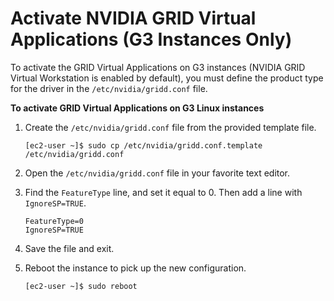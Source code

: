 # Activate NVIDIA GRID Virtual Applications \(G3 Instances Only\)<a name="activate_grid"></a>

To activate the GRID Virtual Applications on G3 instances \(NVIDIA GRID Virtual Workstation is enabled by default\), you must define the product type for the driver in the `/etc/nvidia/gridd.conf` file\.

**To activate GRID Virtual Applications on G3 Linux instances**

1. Create the `/etc/nvidia/gridd.conf` file from the provided template file\.

   ```
   [ec2-user ~]$ sudo cp /etc/nvidia/gridd.conf.template /etc/nvidia/gridd.conf
   ```

1. Open the `/etc/nvidia/gridd.conf` file in your favorite text editor\.

1. Find the `FeatureType` line, and set it equal to 0\. Then add a line with `IgnoreSP=TRUE`\.

   ```
   FeatureType=0
   IgnoreSP=TRUE
   ```

1. Save the file and exit\.

1. Reboot the instance to pick up the new configuration\.

   ```
   [ec2-user ~]$ sudo reboot
   ```